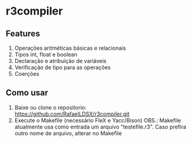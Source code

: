 # r3compiler

## Features

1. Operações aritméticas básicas e relacionais
2. Tipos int, float e boolean
3. Declaração e atribuição de variáveis
4. Verificação de tipo para as operações
5. Coerções

## Como usar

1. Baixe ou clone o repositorio: https://github.com/RafaelLDSX/r3compiler.git
2. Execute o Makefile (necessário FleX e Yacc/Bison)
OBS.: Makefile atualmente usa como entrada um arquivo "testefile.r3". Caso prefira outro nome de arquivo, alterar no Makefile
